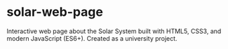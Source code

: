 # solar-web-page
Interactive web page about the Solar System built with HTML5, CSS3, and modern JavaScript (ES6+). Created as a university project.

